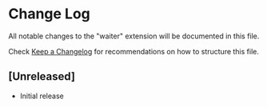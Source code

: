 # Change Log

All notable changes to the "waiter" extension will be documented in this file.

Check [Keep a Changelog](http://keepachangelog.com/) for recommendations on how to structure this file.

## [Unreleased]

- Initial release